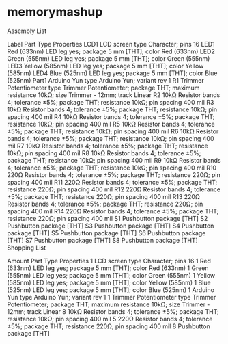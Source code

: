 # memorymashup 
Assembly List

Label	Part Type	Properties
LCD1	LCD screen	type Character; pins 16
LED1	Red (633nm) LED	leg yes; package 5 mm [THT]; color Red (633nm)
LED2	Green (555nm) LED	leg yes; package 5 mm [THT]; color Green (555nm)
LED3	Yellow (585nm) LED	leg yes; package 5 mm [THT]; color Yellow (585nm)
LED4	Blue (525nm) LED	leg yes; package 5 mm [THT]; color Blue (525nm)
Part1	Arduino Yun	type Arduino Yun; variant rev 1
R1	Trimmer Potentiometer	type Trimmer Potentiometer; package THT; maximum resistance 10kΩ; size Trimmer - 12mm; track Linear
R2	10kΩ Resistor	bands 4; tolerance ±5%; package THT; resistance 10kΩ; pin spacing 400 mil
R3	10kΩ Resistor	bands 4; tolerance ±5%; package THT; resistance 10kΩ; pin spacing 400 mil
R4	10kΩ Resistor	bands 4; tolerance ±5%; package THT; resistance 10kΩ; pin spacing 400 mil
R5	10kΩ Resistor	bands 4; tolerance ±5%; package THT; resistance 10kΩ; pin spacing 400 mil
R6	10kΩ Resistor	bands 4; tolerance ±5%; package THT; resistance 10kΩ; pin spacing 400 mil
R7	10kΩ Resistor	bands 4; tolerance ±5%; package THT; resistance 10kΩ; pin spacing 400 mil
R8	10kΩ Resistor	bands 4; tolerance ±5%; package THT; resistance 10kΩ; pin spacing 400 mil
R9	10kΩ Resistor	bands 4; tolerance ±5%; package THT; resistance 10kΩ; pin spacing 400 mil
R10	220Ω Resistor	bands 4; tolerance ±5%; package THT; resistance 220Ω; pin spacing 400 mil
R11	220Ω Resistor	bands 4; tolerance ±5%; package THT; resistance 220Ω; pin spacing 400 mil
R12	220Ω Resistor	bands 4; tolerance ±5%; package THT; resistance 220Ω; pin spacing 400 mil
R13	220Ω Resistor	bands 4; tolerance ±5%; package THT; resistance 220Ω; pin spacing 400 mil
R14	220Ω Resistor	bands 4; tolerance ±5%; package THT; resistance 220Ω; pin spacing 400 mil
S1	Pushbutton	package [THT]
S2	Pushbutton	package [THT]
S3	Pushbutton	package [THT]
S4	Pushbutton	package [THT]
S5	Pushbutton	package [THT]
S6	Pushbutton	package [THT]
S7	Pushbutton	package [THT]
S8	Pushbutton	package [THT]
Shopping List

Amount	Part Type	Properties
1	LCD screen	type Character; pins 16
1	Red (633nm) LED	leg yes; package 5 mm [THT]; color Red (633nm)
1	Green (555nm) LED	leg yes; package 5 mm [THT]; color Green (555nm)
1	Yellow (585nm) LED	leg yes; package 5 mm [THT]; color Yellow (585nm)
1	Blue (525nm) LED	leg yes; package 5 mm [THT]; color Blue (525nm)
1	Arduino Yun	type Arduino Yun; variant rev 1
1	Trimmer Potentiometer	type Trimmer Potentiometer; package THT; maximum resistance 10kΩ; size Trimmer - 12mm; track Linear
8	10kΩ Resistor	bands 4; tolerance ±5%; package THT; resistance 10kΩ; pin spacing 400 mil
5	220Ω Resistor	bands 4; tolerance ±5%; package THT; resistance 220Ω; pin spacing 400 mil
8	Pushbutton	package [THT]
